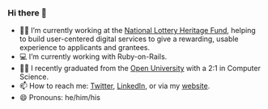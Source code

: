 ### Hi there 👋

- 👨‍💻 I’m currently working at the [National Lottery Heritage Fund](https://www.heritagefund.org.uk), helping to build user-centered digital services to give a rewarding, usable experience to applicants and grantees.
- 💻 I’m currently working with Ruby-on-Rails.
- 👨‍🎓 I recently graduated from the [Open University](http://www.open.ac.uk) with a 2:1 in Computer Science.
- 📫 How to reach me: [Twitter](https://twitter.com/itstuartmccoll/), [LinkedIn](https://www.linkedin.com/in/stmccoll), or via my [website](https://www.stuartmccoll.co.uk/).
- 😄 Pronouns: he/him/his
